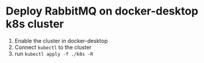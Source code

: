 # Deploy RabbitMQ on docker-desktop k8s cluster

1. Enable the cluster in docker-desktop
2. Connect `kubectl` to the cluster
3. run `kubectl apply -f ./k8s -R`
